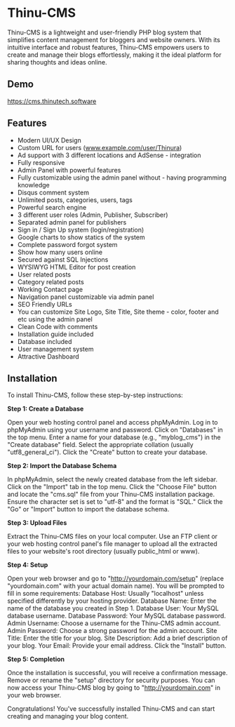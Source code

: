 
# Thinu-CMS

Thinu-CMS is a lightweight and user-friendly PHP blog system that simplifies content management for bloggers and website owners. With its intuitive interface and robust features, Thinu-CMS empowers users to create and manage their blogs effortlessly, making it the ideal platform for sharing thoughts and ideas online.


## Demo

https://cms.thinutech.software



## Features

- Modern UI/UX Design
- Custom URL for users (www.example.com/user/Thinura)
- Ad support with 3 different locations and AdSense - integration
- Fully responsive
- Admin Panel with powerful features
- Fully customizable using the admin panel without - having programming knowledge
- Disqus comment system
- Unlimited posts, categories, users, tags
- Powerful search engine
- 3 different user roles (Admin, Publisher, Subscriber)
- Separated admin panel for publishers
- Sign in / Sign Up system (login/registration)
- Google charts to show statics of the system
- Complete password forgot system
- Show how many users online
- Secured against SQL Injections
- WYSIWYG HTML Editor for post creation
- User related posts
- Category related posts
- Working Contact page
- Navigation panel customizable via admin panel
- SEO Friendly URLs
- You can customize Site Logo, Site Title, Site theme - color, footer and etc using the admin panel
- Clean Code with comments
- Installation guide included
- Database included
- User management system
- Attractive Dashboard


## Installation

To install Thinu-CMS, follow these step-by-step instructions:

**Step 1: Create a Database**

Open your web hosting control panel and access phpMyAdmin.
Log in to phpMyAdmin using your username and password.
Click on "Databases" in the top menu.
Enter a name for your database (e.g., "myblog_cms") in the "Create database" field.
Select the appropriate collation (usually "utf8_general_ci").
Click the "Create" button to create your database.


**Step 2: Import the Database Schema**

In phpMyAdmin, select the newly created database from the left sidebar.
Click on the "Import" tab in the top menu.
Click the "Choose File" button and locate the "cms.sql" file from your Thinu-CMS installation package.
Ensure the character set is set to "utf-8" and the format is "SQL."
Click the "Go" or "Import" button to import the database schema.


**Step 3: Upload Files**

Extract the Thinu-CMS files on your local computer.
Use an FTP client or your web hosting control panel's file manager to upload all the extracted files to your website's root directory (usually public_html or www).


**Step 4: Setup**

Open your web browser and go to "http://yourdomain.com/setup" (replace "yourdomain.com" with your actual domain name).
You will be prompted to fill in some requirements:
Database Host: Usually "localhost" unless specified differently by your hosting provider.
Database Name: Enter the name of the database you created in Step 1.
Database User: Your MySQL database username.
Database Password: Your MySQL database password.
Admin Username: Choose a username for the Thinu-CMS admin account.
Admin Password: Choose a strong password for the admin account.
Site Title: Enter the title for your blog.
Site Description: Add a brief description of your blog.
Your Email: Provide your email address.
Click the "Install" button.


**Step 5: Completion**

Once the installation is successful, you will receive a confirmation message.
Remove or rename the "setup" directory for security purposes.
You can now access your Thinu-CMS blog by going to "http://yourdomain.com" in your web browser.

Congratulations! You've successfully installed Thinu-CMS and can start creating and managing your blog content.

